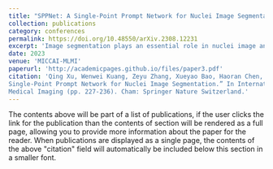 ```yaml
---
title: "SPPNet: A Single-Point Prompt Network for Nuclei Image Segmentation"
collection: publications
category: conferences
permalink: https://doi.org/10.48550/arXiv.2308.12231
excerpt: 'Image segmentation plays an essential role in nuclei image analysis. Recently, the segment anything model has made a significant breakthrough in such tasks. However, the current model exists two major issues for cell segmentation: (1) the image encoder of the segment anything model involves a large number of parameters. Retraining or even fine-tuning the model still requires expensive computational resources. (2) in point prompt mode, points are sampled from the center of the ground truth and more than one set of points is expected to achieve reliable performance, which is not efficient for practical applications. In this paper, a single-point prompt network is proposed for nuclei image segmentation, called SPPNet. We replace the original image encoder with a lightweight vision transformer. Also, an effective convolutional block is added in parallel to extract the low-level semantic information from the image and compensate for the performance degradation due to the small image encoder. We propose a new point-sampling method based on the Gaussian kernel. The proposed model is evaluated on the MoNuSeg-2018 dataset. The result demonstrated that SPPNet outperforms existing U-shape architectures and shows faster convergence in training. Compared to the segment anything model, SPPNet shows roughly 20 times faster inference, with 1/70 parameters and computational cost. Particularly, only one set of points is required in both the training and inference phases, which is more reasonable for clinical applications. The code for our work and more technical details can be found at [this URL](https://github.com/xq141839/SPPNet).'
date: 2023
venue: 'MICCAI-MLMI'
paperurl: 'http://academicpages.github.io/files/paper3.pdf'
citation: 'Qing Xu, Wenwei Kuang, Zeyu Zhang, Xueyao Bao, Haoran Chen, and Wenting Duan (2023, October). “SPPNet: A
Single-Point Prompt Network for Nuclei Image Segmentation.” In International Workshop on Machine Learning in
Medical Imaging (pp. 227-236). Cham: Springer Nature Switzerland.'
---
```


The contents above will be part of a list of publications, if the user clicks the link for the publication than the contents of section will be rendered as a full page, allowing you to provide more information about the paper for the reader. When publications are displayed as a single page, the contents of the above "citation" field will automatically be included below this section in a smaller font.
